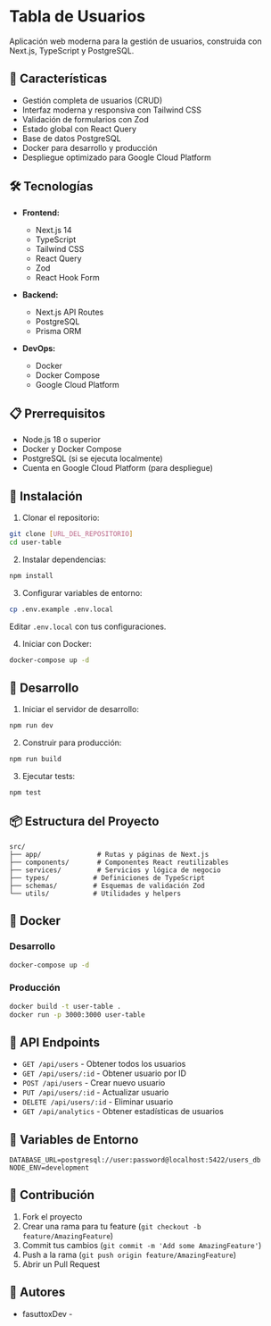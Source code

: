 # Tabla de Usuarios

Aplicación web moderna para la gestión de usuarios, construida con Next.js, TypeScript y PostgreSQL.

## 🚀 Características

- Gestión completa de usuarios (CRUD)
- Interfaz moderna y responsiva con Tailwind CSS
- Validación de formularios con Zod
- Estado global con React Query
- Base de datos PostgreSQL
- Docker para desarrollo y producción
- Despliegue optimizado para Google Cloud Platform

## 🛠️ Tecnologías

- **Frontend:**
  - Next.js 14
  - TypeScript
  - Tailwind CSS
  - React Query
  - Zod
  - React Hook Form

- **Backend:**
  - Next.js API Routes
  - PostgreSQL
  - Prisma ORM

- **DevOps:**
  - Docker
  - Docker Compose
  - Google Cloud Platform

## 📋 Prerrequisitos

- Node.js 18 o superior
- Docker y Docker Compose
- PostgreSQL (si se ejecuta localmente)
- Cuenta en Google Cloud Platform (para despliegue)

## 🔧 Instalación

1. Clonar el repositorio:
```bash
git clone [URL_DEL_REPOSITORIO]
cd user-table
```

2. Instalar dependencias:
```bash
npm install
```

3. Configurar variables de entorno:
```bash
cp .env.example .env.local
```
Editar `.env.local` con tus configuraciones.

4. Iniciar con Docker:
```bash
docker-compose up -d
```

## 🚀 Desarrollo

1. Iniciar el servidor de desarrollo:
```bash
npm run dev
```

2. Construir para producción:
```bash
npm run build
```

3. Ejecutar tests:
```bash
npm test
```

## 📦 Estructura del Proyecto

```
src/
├── app/              # Rutas y páginas de Next.js
├── components/       # Componentes React reutilizables
├── services/         # Servicios y lógica de negocio
├── types/           # Definiciones de TypeScript
├── schemas/         # Esquemas de validación Zod
└── utils/           # Utilidades y helpers
```

## 🐳 Docker

### Desarrollo
```bash
docker-compose up -d
```

### Producción
```bash
docker build -t user-table .
docker run -p 3000:3000 user-table
```



## 📝 API Endpoints

- `GET /api/users` - Obtener todos los usuarios
- `GET /api/users/:id` - Obtener usuario por ID
- `POST /api/users` - Crear nuevo usuario
- `PUT /api/users/:id` - Actualizar usuario
- `DELETE /api/users/:id` - Eliminar usuario
- `GET /api/analytics` - Obtener estadísticas de usuarios

## 🔐 Variables de Entorno

```env
DATABASE_URL=postgresql://user:password@localhost:5422/users_db
NODE_ENV=development
```

## 🤝 Contribución

1. Fork el proyecto
2. Crear una rama para tu feature (`git checkout -b feature/AmazingFeature`)
3. Commit tus cambios (`git commit -m 'Add some AmazingFeature'`)
4. Push a la rama (`git push origin feature/AmazingFeature`)
5. Abrir un Pull Request

## 👥 Autores

- fasuttoxDev -
